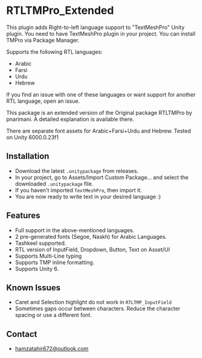 # RTLTMPro_Extended

This plugin adds Right-to-left language support to "TextMeshPro" Unity plugin. You need to have TextMeshPro plugin in your project. You can install TMPro via Package Manager.

Supports the following RTL languages:
- Arabic
- Farsi
- Urdu
- Hebrew

If you find an issue with one of these languages or want support for another RTL language, open an issue.

This package is an extended version of the Original package RTLTMPro by pnarimani. A detailed explanation is available there.

There are separate font assets for Arabic+Farsi+Urdu and Hebrew. Tested on Unity 6000.0.23f1

<h2><b>Installation</b></h2>

- Download the latest <code>.unitypackage</code> from releases.
- In your project, go to Assets/Import Custom Package... and select the downloaded <code>.unitypackage</code> file.
- If you haven't imported <code>TextMeshPro</code>, then import it.
- You are now ready to write text in your desired language :)

<h2><b>Features</b></h2>

- Full support in the above-mentioned languages.
- 2 pre-generated fonts (Segoe, Naskh) for Arabic Languages.
- Tashkeel supported.
- RTL version of InputField, Dropdown, Button, Text on Asset/UI
- Supports Multi-Line typing
- Supports TMP inline formatting.
- Supports Unity 6.

<h2><b>Known Issues</b></h2>

- Caret and Selection highlight do not work in <code>RTLTMP_InputField</code>
- Sometimes gaps occur between characters. Reduce the character spacing or use a different font.

<h2><b>Contact</b></h2>

- hamzatahir672@outlook.com
